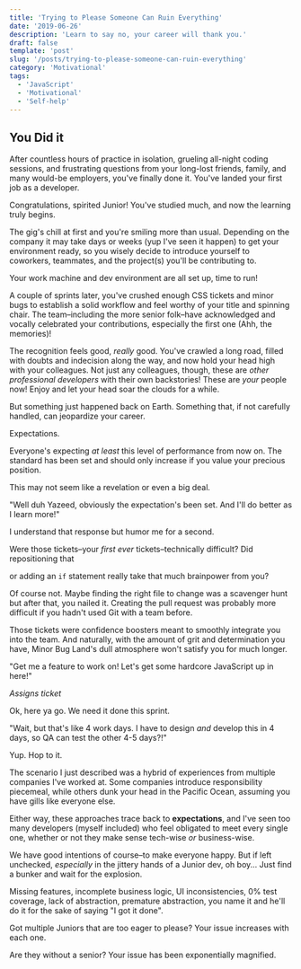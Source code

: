 ```yaml
---
title: 'Trying to Please Someone Can Ruin Everything'
date: '2019-06-26'
description: 'Learn to say no, your career will thank you.'
draft: false
template: 'post'
slug: '/posts/trying-to-please-someone-can-ruin-everything'
category: 'Motivational'
tags:
  - 'JavaScript'
  - 'Motivational'
  - 'Self-help'
---
```


## You Did it

After countless hours of practice in isolation, grueling all-night coding sessions, and frustrating questions from your long-lost friends, family, and many would-be employers, you've finally done it. You've landed your first job as a developer.

Congratulations, spirited Junior! You've studied much, and now the learning truly begins.

The gig's chill at first and you're smiling more than usual. Depending on the company it may take days or weeks (yup I've seen it happen) to get your environment ready, so you wisely decide to introduce yourself to coworkers, teammates, and the project(s) you'll be contributing to.

Your work machine and dev environment are all set up, time to run!

A couple of sprints later, you've crushed enough CSS tickets and minor bugs to establish a solid workflow and feel worthy of your title and spinning chair. The team–including the more senior folk–have acknowledged and vocally celebrated your contributions, especially the first one (Ahh, the memories)!

The recognition feels good, _really_ good. You've crawled a long road, filled with doubts and indecision along the way, and now hold your head high with your colleagues. Not just any colleagues, though, these are _other professional developers_ with their own backstories! These are _your_ people now! Enjoy and let your head soar the clouds for a while.

But something just happened back on Earth. Something that, if not carefully handled, can jeopardize your career.

Expectations.

Everyone's expecting _at least_ this level of performance from now on. The standard has been set and should only increase if you value your precious position.

This may not seem like a revelation or even a big deal.

"Well duh Yazeed, obviously the expectation's been set. And I'll do better as I learn more!"

I understand that response but humor me for a second.

Were those tickets–your _first ever_ tickets–technically difficult? Did repositioning that <div> or adding an `if` statement really take that much brainpower from you?

Of course not. Maybe finding the right file to change was a scavenger hunt but after that, you nailed it. Creating the pull request was probably more difficult if you hadn't used Git with a team before.

Those tickets were confidence boosters meant to smoothly integrate you into the team. And naturally, with the amount of grit and determination you have, Minor Bug Land's dull atmosphere won't satisfy you for much longer.

"Get me a feature to work on! Let's get some hardcore JavaScript up in here!"

_Assigns ticket_

Ok, here ya go. We need it done this sprint.

"Wait, but that's like 4 work days. I have to design _and_ develop this in 4 days, so QA can test the other 4-5 days?!"

Yup. Hop to it.

The scenario I just described was a hybrid of experiences from multiple companies I've worked at. Some companies introduce responsibility piecemeal, while others dunk your head in the Pacific Ocean, assuming you have gills like everyone else.

Either way, these approaches trace back to **expectations**, and I've seen too many developers (myself included) who feel obligated to meet every single one, whether or not they make sense tech-wise _or_ business-wise.

We have good intentions of course–to make everyone happy. But if left unchecked, _especially_ in the jittery hands of a Junior dev, oh boy... Just find a bunker and wait for the explosion.

Missing features, incomplete business logic, UI inconsistencies, 0% test coverage, lack of abstraction, premature abstraction, you name it and he'll do it for the sake of saying "I got it done".

Got multiple Juniors that are too eager to please? Your issue increases with each one.

Are they without a senior? Your issue has been exponentially magnified.
